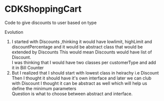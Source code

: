 # CDKShoppingCart
Code to give discounts to user based on type

Evolution
1. I started with Discounts ,thinking it would have lowlimit, highLimit and discountPercentage and it would be abstract class that would be extended by Discounts
This would mean Discounts would have list of Discount.
<br /> I was thinking that I would have two classes per customerType and add it in Bill Counter
2. But I realized that I should start with lowest class in heirachy i.e Discount
Then I thought it should have it's own interface and later we can club with Discount
I thought it can be abstract as well which will help us define the minimum parameters
 <br /> Question is what to choose between abstract and interface.
